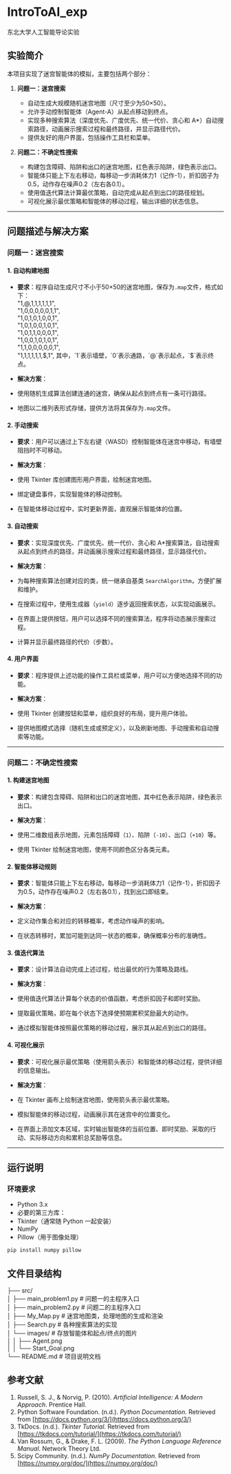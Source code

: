 # IntroToAI_exp
东北大学人工智能导论实验
## 实验简介

本项目实现了迷宫智能体的模拟，主要包括两个部分：

1. **问题一：迷宫搜索**

   - 自动生成大规模随机迷宫地图（尺寸至少为50×50）。
   - 允许手动控制智能体（Agent-A）从起点移动到终点。
   - 实现多种搜索算法（深度优先、广度优先、统一代价、贪心和 A*）自动搜索路径，动画展示搜索过程和最终路径，并显示路径代价。
   - 提供友好的用户界面，包括操作工具栏和菜单。

2. **问题二：不确定性搜索**

   - 构建包含障碍、陷阱和出口的迷宫地图，红色表示陷阱，绿色表示出口。
   - 智能体只能上下左右移动，每移动一步消耗体力1（记作-1），折扣因子为0.5，动作存在噪声0.2（左右各0.1）。
   - 使用值迭代算法计算最优策略，自动完成从起点到出口的路径规划。
   - 可视化展示最优策略和智能体的移动过程，输出详细的状态信息。

---

## 问题描述与解决方案

### 问题一：迷宫搜索

#### 1. 自动构建地图

- **要求**：程序自动生成尺寸不小于50×50的迷宫地图，保存为`.map`文件，格式如下：    
"1,@,1,1,1,1,1,1",    
"1,0,0,0,0,0,1,1",    
"1,0,1,0,1,0,0,1",   
"1,0,1,0,0,1,0,1",   
"1,0,1,1,0,0,0,1",   
"1,0,0,1,0,1,0,1",   
"1,1,0,0,0,0,0,1",   
"1,1,1,1,1,1,$,1",   
其中，`1`表示墙壁，`0`表示通路，`@`表示起点，`$`表示终点。

- **解决方案**：

- 使用随机生成算法创建连通的迷宫，确保从起点到终点有一条可行路径。
- 地图以二维列表形式存储，提供方法将其保存为`.map`文件。

#### 2. 手动搜索

- **要求**：用户可以通过上下左右键（WASD）控制智能体在迷宫中移动，有墙壁阻挡时不可移动。

- **解决方案**：

- 使用 Tkinter 库创建图形用户界面，绘制迷宫地图。
- 绑定键盘事件，实现智能体的移动控制。
- 在智能体移动过程中，实时更新界面，直观展示智能体的位置。

#### 3. 自动搜索

- **要求**：实现深度优先、广度优先、统一代价、贪心和 A*搜索算法，自动搜索从起点到终点的路径，并动画展示搜索过程和最终路径，显示路径代价。

- **解决方案**：

- 为每种搜索算法创建对应的类，统一继承自基类 `SearchAlgorithm`，方便扩展和维护。
- 在搜索过程中，使用生成器（`yield`）逐步返回搜索状态，以实现动画展示。
- 在界面上提供按钮，用户可以选择不同的搜索算法，程序将动态展示搜索过程。
- 计算并显示最终路径的代价（步数）。

#### 4. 用户界面

- **要求**：程序提供上述功能的操作工具栏或菜单，用户可以方便地选择不同的功能。

- **解决方案**：

- 使用 Tkinter 创建按钮和菜单，组织良好的布局，提升用户体验。
- 提供地图模式选择（随机生成或预定义），以及刷新地图、手动搜索和自动搜索等功能。

---

### 问题二：不确定性搜索

#### 1. 构建迷宫地图

- **要求**：构建包含障碍、陷阱和出口的迷宫地图，其中红色表示陷阱，绿色表示出口。

- **解决方案**：

- 使用二维数组表示地图，元素包括障碍（`1`）、陷阱（`-10`）、出口（`+10`）等。
- 使用 Tkinter 绘制迷宫地图，使用不同颜色区分各类元素。

#### 2. 智能体移动规则

- **要求**：智能体只能上下左右移动，每移动一步消耗体力1（记作-1），折扣因子为0.5，动作存在噪声0.2（左右各0.1），找到出口即结束。

- **解决方案**：

- 定义动作集合和对应的转移概率，考虑动作噪声的影响。
- 在状态转移时，累加可能到达同一状态的概率，确保概率分布的准确性。

#### 3. 值迭代算法

- **要求**：设计算法自动完成上述过程，给出最优的行为策略及路线。

- **解决方案**：

- 使用值迭代算法计算每个状态的价值函数，考虑折扣因子和即时奖励。
- 提取最优策略，即在每个状态下选择使预期累积奖励最大的动作。
- 通过模拟智能体按照最优策略的移动过程，展示其从起点到出口的路径。

#### 4. 可视化展示

- **要求**：可视化展示最优策略（使用箭头表示）和智能体的移动过程，提供详细的信息输出。

- **解决方案**：

- 在 Tkinter 画布上绘制迷宫地图，使用箭头表示最优策略。
- 模拟智能体的移动过程，动画展示其在迷宫中的位置变化。
- 在界面上添加文本区域，实时输出智能体的当前位置、即时奖励、采取的行动、实际移动方向和累积总奖励等信息。

---

## 运行说明

### 环境要求

- Python 3.x
- 必要的第三方库：
- Tkinter（通常随 Python 一起安装）
- NumPy
- Pillow（用于图像处理）
 ```bash
 pip install numpy pillow
```
## 文件目录结构    
 
├── src/                       
│   ├── main_problem1.py       # 问题一的主程序入口        
│   ├── main_problem2.py       # 问题二的主程序入口    
│   ├── My_Map.py              # 迷宫地图类，处理地图的生成和渲染    
│   ├── Search.py              # 各种搜索算法的实现    
│   └── images/                # 存放智能体和起点/终点的图片    
│    │   ├── Agent.png    
│     │  └── Start_Goal.png      
└── README.md              # 项目说明文档  

## 参考文献

1. Russell, S. J., & Norvig, P. (2010). *Artificial Intelligence: A Modern Approach*. Prentice Hall.
2. Python Software Foundation. (n.d.). *Python Documentation*. Retrieved from [https://docs.python.org/3/](https://docs.python.org/3/)
3. TkDocs. (n.d.). *Tkinter Tutorial*. Retrieved from [https://tkdocs.com/tutorial/](https://tkdocs.com/tutorial/)
4. Van Rossum, G., & Drake, F. L. (2009). *The Python Language Reference Manual*. Network Theory Ltd.
5. Scipy Community. (n.d.). *NumPy Documentation*. Retrieved from [https://numpy.org/doc/](https://numpy.org/doc/)

